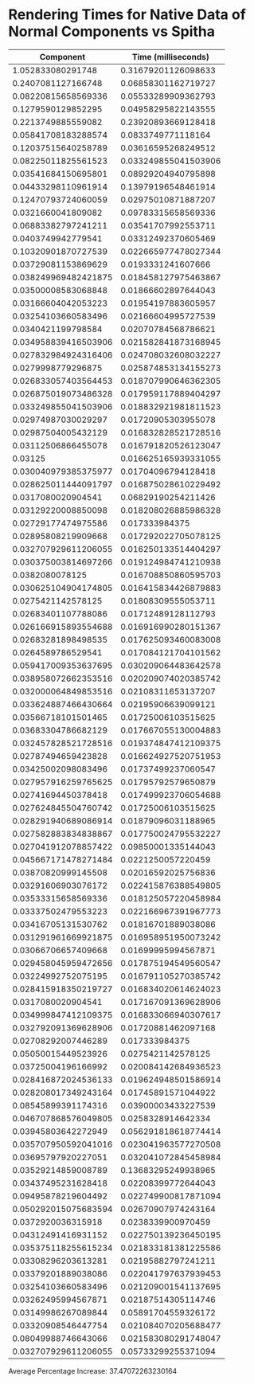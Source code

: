 # Rendering Times for Native Data of Normal Components vs Spitha
| Component | Time (milliseconds) |
|-----------|---------------------|
| 1.052833080291748 | 0.31679201126098633 |
| 0.2407081127166748 | 0.06858301162719727 |
| 0.08220815658569336 | 0.05533289909362793 |
| 0.1279590129852295 | 0.04958295822143555 |
| 0.2213749885559082 | 0.23920893669128418 |
| 0.05841708183288574 | 0.0833749771118164 |
| 0.12037515640258789 | 0.03616595268249512 |
| 0.08225011825561523 | 0.033249855041503906 |
| 0.03541684150695801 | 0.08929204940795898 |
| 0.04433298110961914 | 0.13979196548461914 |
| 0.12470793724060059 | 0.02975010871887207 |
| 0.0321660041809082 | 0.09783315658569336 |
| 0.06883382797241211 | 0.03541707992553711 |
| 0.0403749942779541 | 0.03312492370605469 |
| 0.10320901870727539 | 0.022665977478027344 |
| 0.03729081153869629 | 0.0193331241607666 |
| 0.038249969482421875 | 0.018458127975463867 |
| 0.03500008583068848 | 0.01866602897644043 |
| 0.03166604042053223 | 0.01954197883605957 |
| 0.03254103660583496 | 0.02166604995727539 |
| 0.0340421199798584 | 0.02070784568786621 |
| 0.034958839416503906 | 0.021582841873168945 |
| 0.027832984924316406 | 0.024708032608032227 |
| 0.0279998779296875 | 0.025874853134155273 |
| 0.026833057403564453 | 0.018707990646362305 |
| 0.026875019073486328 | 0.017959117889404297 |
| 0.033249855041503906 | 0.018832921981811523 |
| 0.02974987030029297 | 0.01720905303955078 |
| 0.02987504005432129 | 0.016832828521728516 |
| 0.03112506866455078 | 0.016791820526123047 |
| 0.03125 | 0.016625165939331055 |
| 0.030040979385375977 | 0.01704096794128418 |
| 0.028625011444091797 | 0.016875028610229492 |
| 0.0317080020904541 | 0.06829190254211426 |
| 0.03129220008850098 | 0.018208026885986328 |
| 0.02729177474975586 | 0.017333984375 |
| 0.02895808219909668 | 0.017292022705078125 |
| 0.032707929611206055 | 0.016250133514404297 |
| 0.030375003814697266 | 0.019124984741210938 |
| 0.0382080078125 | 0.016708850860595703 |
| 0.030625104904174805 | 0.016415834426879883 |
| 0.0275421142578125 | 0.01808309555053711 |
| 0.02683401107788086 | 0.01712489128112793 |
| 0.026166915893554688 | 0.016916990280151367 |
| 0.02683281898498535 | 0.017625093460083008 |
| 0.0264589786529541 | 0.017084121704101562 |
| 0.059417009353637695 | 0.030209064483642578 |
| 0.038958072662353516 | 0.020209074020385742 |
| 0.032000064849853516 | 0.02108311653137207 |
| 0.033624887466430664 | 0.02195906639099121 |
| 0.03566718101501465 | 0.01725006103515625 |
| 0.03683304786682129 | 0.017667055130004883 |
| 0.032457828521728516 | 0.019374847412109375 |
| 0.02787494659423828 | 0.016624927520751953 |
| 0.03425002098083496 | 0.01737499237060547 |
| 0.027957916259765625 | 0.01795792579650879 |
| 0.02741694450378418 | 0.017499923706054688 |
| 0.027624845504760742 | 0.01725006103515625 |
| 0.028291940689086914 | 0.01879096031188965 |
| 0.027582883834838867 | 0.017750024795532227 |
| 0.027041912078857422 | 0.09850001335144043 |
| 0.045667171478271484 | 0.0221250057220459 |
| 0.03870820999145508 | 0.02016592025756836 |
| 0.03291606903076172 | 0.022415876388549805 |
| 0.03533315658569336 | 0.018125057220458984 |
| 0.03337502479553223 | 0.022166967391967773 |
| 0.03416705131530762 | 0.01816701889038086 |
| 0.031291961669921875 | 0.016958951950073242 |
| 0.03066706657409668 | 0.01699995994567871 |
| 0.029458045959472656 | 0.017875194549560547 |
| 0.03224992752075195 | 0.016791105270385742 |
| 0.028415918350219727 | 0.016834020614624023 |
| 0.0317080020904541 | 0.017167091369628906 |
| 0.034999847412109375 | 0.016833066940307617 |
| 0.032792091369628906 | 0.01720881462097168 |
| 0.02708292007446289 | 0.017333984375 |
| 0.05050015449523926 | 0.0275421142578125 |
| 0.03725004196166992 | 0.020084142684936523 |
| 0.028416872024536133 | 0.019624948501586914 |
| 0.028208017349243164 | 0.01745891571044922 |
| 0.08545899391174316 | 0.03900003433227539 |
| 0.046707868576049805 | 0.0258328914642334 |
| 0.03945803642272949 | 0.056291818618774414 |
| 0.035707950592041016 | 0.023041963577270508 |
| 0.03695797920227051 | 0.032041072845458984 |
| 0.03529214859008789 | 0.13683295249938965 |
| 0.03437495231628418 | 0.02208399772644043 |
| 0.09495878219604492 | 0.022749900817871094 |
| 0.050292015075683594 | 0.02670907974243164 |
| 0.0372920036315918 | 0.0238339900970459 |
| 0.04312491416931152 | 0.022750139236450195 |
| 0.035375118255615234 | 0.021833181381225586 |
| 0.03308296203613281 | 0.02195882797241211 |
| 0.03379201889038086 | 0.022041797637939453 |
| 0.03254103660583496 | 0.021209001541137695 |
| 0.03262495994567871 | 0.02187514305114746 |
| 0.03149986267089844 | 0.05891704559326172 |
| 0.03320908546447754 | 0.021084070205688477 |
| 0.08049988746643066 | 0.021583080291748047 |
| 0.032707929611206055 | 0.05733299255371094 |
Average Percentage Increase: 37.47072263230164